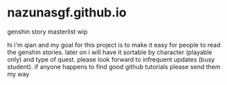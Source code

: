 # nazunasgf.github.io
genshin story masterlist wip

hi i'm qian and my goal for this project is to make it easy for people to read the genshin stories. later on i will have it sortable by character (playable only) and type of quest. please look forward to infrequent updates (busy student). if anyone happens to find good github tutorials please send them my way 
